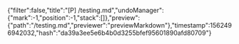 {"filter":false,"title":"[P] /testing.md","undoManager":{"mark":-1,"position":-1,"stack":[]},"preview":{"path":"/testing.md","previewer":"previewMarkdown"},"timestamp":1562496942032,"hash":"da39a3ee5e6b4b0d3255bfef95601890afd80709"}